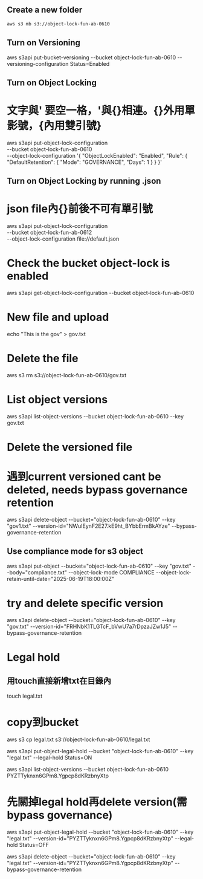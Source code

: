 ## Create a new folder
```sh
aws s3 mb s3://object-lock-fun-ab-0610
```

## Turn on Versioning
aws s3api put-bucket-versioning --bucket object-lock-fun-ab-0610 --versioning-configuration Status=Enabled

## Turn on Object Locking
# 文字與' 要空一格，'與{}相連。{}外用單影號，{內用雙引號}
aws s3api put-object-lock-configuration \
--bucket object-lock-fun-ab-0610 \
--object-lock-configuration '{
  "ObjectLockEnabled": "Enabled",
    "Rule": {
      "DefaultRetention": {
        "Mode": "GOVERNANCE",
        "Days": 1
   }
  }
}'

## Turn on Object Locking by running .json
# json file內{}前後不可有單引號
aws s3api put-object-lock-configuration \
--bucket object-lock-fun-ab-0612 \
--object-lock-configuration file://default.json

# Check the bucket object-lock is enabled
aws s3api get-object-lock-configuration --bucket object-lock-fun-ab-0610

# New file and upload
echo "This is the gov" > gov.txt

# Delete the file
aws s3 rm s3://object-lock-fun-ab-0610/gov.txt

# List object versions
aws s3api list-object-versions --bucket object-lock-fun-ab-0610 --key gov.txt

# Delete the versioned file
# 遇到current versioned cant be deleted, needs bypass governance retention
aws s3api delete-object --bucket="object-lock-fun-ab-0610" --key "gov1.txt" --version-id="NWuIEynF2E27.kE9ht_BYbbErmBkAYze" --bypass-governance-retention

## Use compliance mode for s3 object

aws s3api put-object --bucket="object-lock-fun-ab-0610" --key "gov.txt" --body="compliance.txt" --object-lock-mode COMPLIANCE --object-lock-retain-until-date="2025-06-19T18:00:00Z"

# try and delete specific version
aws s3api delete-object --bucket="object-lock-fun-ab-0610" --key "gov.txt" --version-id="FRHNbK1TLGTcF_bVwU7a7rDpzaJZw1J5" --bypass-governance-retention

# Legal hold
## 用touch直接新增txt在目錄內
touch legal.txt
# copy到bucket
aws s3 cp legal.txt s3://object-lock-fun-ab-0610/legal.txt

aws s3api put-object-legal-hold --bucket "object-lock-fun-ab-0610" --key "legal.txt" --legal-hold Status=ON

aws s3api list-object-versions --bucket object-lock-fun-ab-0610
PYZTTyknxn6GPm8.Ygpcp8dKRzbnyXtp
# 先關掉legal hold再delete version(需bypass governance)

aws s3api put-object-legal-hold --bucket "object-lock-fun-ab-0610" --key "legal.txt" --version-id="PYZTTyknxn6GPm8.Ygpcp8dKRzbnyXtp" --legal-hold Status=OFF

aws s3api delete-object --bucket="object-lock-fun-ab-0610" --key "legal.txt" --version-id="PYZTTyknxn6GPm8.Ygpcp8dKRzbnyXtp" --bypass-governance-retention